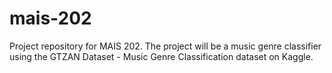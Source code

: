 # mais-202
Project repository for MAIS 202. The project will be a music genre classifier using the GTZAN Dataset - Music Genre Classification dataset on Kaggle.
